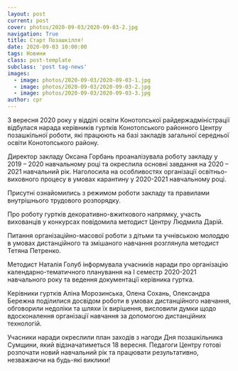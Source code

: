 ```yaml
---
layout: post
current: post
cover: photos/2020-09-03/2020-09-03-2.jpg
navigation: True
title: Старт Позашкілля!
date: 2020-09-03 10:00:00
tags: Новини
class: post-template
subclass: 'post tag-news'
images:
  - image: photos/2020-09-03/2020-09-03-1.jpg
  - image: photos/2020-09-03/2020-09-03-2.jpg
  - image: photos/2020-09-03/2020-09-03-3.jpg
author: cpr
---
```


3 вересня 2020 року у відділі освіти Конотопської райдержадміністрації відбулася нарада керівників гуртків Конотопського районного Центру позашкільної роботи, які працюють на базі закладів загальної середньої освіти Конотопського  району.

Директор закладу Оксана Горбань проаналізувала роботу закладу у 2019 – 2020 навчальному році та окреслила основні завдання на 2020 – 2021 навчальний рік. Наголосила на особливостях організації освітньо-виховного процесу в умовах карантину у 2020-2021 навчальному році.

Присутні ознайомились з режимом роботи закладу та  правилами внутрішнього трудового розпорядку.

Про роботу гуртків декоративно-вжиткового напрямку,  участь вихованців у конкурсах повідомила  методист Центру Людмила Дарій.

Питання організаційно-масової роботи з дітьми та учнівською молоддю в умовах дистанційного та змішаного навчання розглянула методист Тетяна Петренко.

Методист Наталія Голуб інформувала учасників наради про  організацію календарно-тематичного планування на І семестр 2020-2021  навчального року та ведення документації керівника гуртка.    	

Керівники гуртків Аліна Морозинська, Олена Сохань, Олександра Бережна поділилися досвідом роботи в умовах дистанційного навчання, обговорили  недоліки та шляхи їх вирішення, висловили думки щодо вдосконалення організації навчання за допомогою дистанційних технологій.

Учасники наради   окреслили   план заходів  з нагоди   Дня позашкільника Сумщини, який відзначатиметься 18 вересня. Педагоги Центру  готові  розпочати новий  навчальний  рік та працювати результативно, незважаючи на будь-які виклики!
